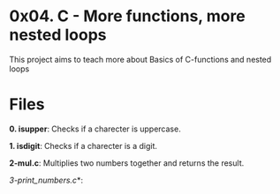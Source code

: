 # 0x04. C - More functions, more nested loops

This project aims to teach more about Basics of C-functions and nested loops

# Files

**0. isupper**: Checks if a charecter is uppercase.

**1. isdigit**: Checks if a charecter is a digit.

**2-mul.c**: Multiplies two numbers together and returns the result.

*3-print_numbers.c**:
